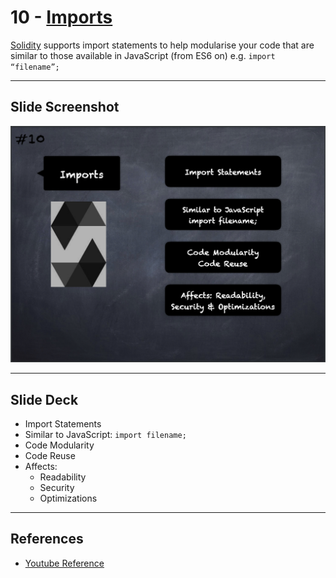 # 10 - [Imports](Imports.md)
[Solidity](Solidity.md) supports import statements to help modularise your code that are similar to those available in JavaScript (from ES6 on) e.g. `import “filename”;`

___
## Slide Screenshot
![010.png](../../images/2.Solidity%20101/010.png)
___
## Slide Deck
- Import Statements
- Similar to JavaScript: `import filename;`
- Code Modularity
- Code Reuse
- Affects: 
	- Readability
	- Security
	- Optimizations
___
## References
- [Youtube Reference](https://youtu.be/5eLqFac5Tkg?t=1112)



